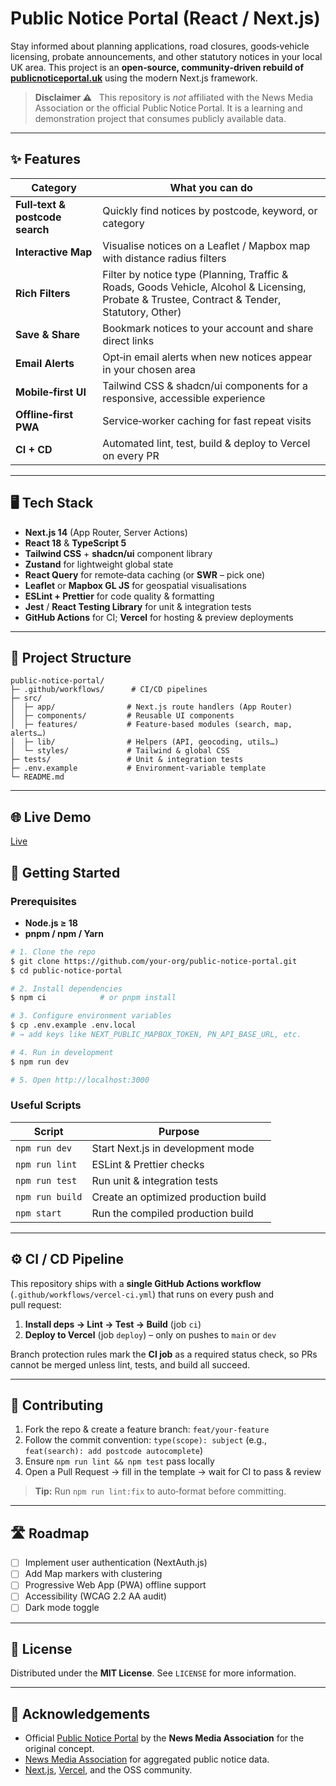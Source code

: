 # Public Notice Portal (React / Next.js)

Stay informed about planning applications, road closures, goods‑vehicle licensing, probate announcements, and other statutory notices in your local UK area. This project is an **open‑source, community‑driven rebuild of [publicnoticeportal.uk](https://publicnoticeportal.uk)** using the modern Next.js framework.

> **Disclaimer ⚠️**   This repository is *not* affiliated with the News Media Association or the official Public Notice Portal. It is a learning and demonstration project that consumes publicly available data.

---

## ✨ Features

| Category                        | What you can do                                                                                                                               |
| ------------------------------- | --------------------------------------------------------------------------------------------------------------------------------------------- |
| **Full‑text & postcode search** | Quickly find notices by postcode, keyword, or category                                                                                        |
| **Interactive Map**             | Visualise notices on a Leaflet / Mapbox map with distance radius filters                                                                      |
| **Rich Filters**                | Filter by notice type (Planning, Traffic & Roads, Goods Vehicle, Alcohol & Licensing, Probate & Trustee, Contract & Tender, Statutory, Other) |
| **Save & Share**                | Bookmark notices to your account and share direct links                                                                                       |
| **Email Alerts**                | Opt‑in email alerts when new notices appear in your chosen area                                                                               |
| **Mobile‑first UI**             | Tailwind CSS & shadcn/ui components for a responsive, accessible experience                                                                   |
| **Offline‑first PWA**           | Service‑worker caching for fast repeat visits                                                                                                 |
| **CI + CD**                     | Automated lint, test, build & deploy to Vercel on every PR                                                                                    |

---

## 🖥️ Tech Stack

* **Next.js 14** (App Router, Server Actions)
* **React 18** & **TypeScript 5**
* **Tailwind CSS** + **shadcn/ui** component library
* **Zustand** for lightweight global state
* **React Query** for remote‑data caching (or **SWR** – pick one)
* **Leaflet** or **Mapbox GL JS** for geospatial visualisations
* **ESLint + Prettier** for code quality & formatting
* **Jest** / **React Testing Library** for unit & integration tests
* **GitHub Actions** for CI; **Vercel** for hosting & preview deployments

---

## 📁 Project Structure

```text
public-notice-portal/
├─ .github/workflows/      # CI/CD pipelines
├─ src/
│  ├─ app/                # Next.js route handlers (App Router)
│  ├─ components/         # Reusable UI components
│  ├─ features/           # Feature‑based modules (search, map, alerts…)
│  ├─ lib/                # Helpers (API, geocoding, utils…)
│  └─ styles/             # Tailwind & global CSS
├─ tests/                 # Unit & integration tests
├─ .env.example           # Environment‑variable template
└─ README.md
```

---
## 🌐 Live Demo

[Live](https://devnest-three.vercel.app/)

## 🚀 Getting Started

### Prerequisites

* **Node.js ≥ 18**
* **pnpm / npm / Yarn**

```bash
# 1. Clone the repo
$ git clone https://github.com/your‑org/public‑notice‑portal.git
$ cd public-notice-portal

# 2. Install dependencies
$ npm ci            # or pnpm install

# 3. Configure environment variables
$ cp .env.example .env.local
# → add keys like NEXT_PUBLIC_MAPBOX_TOKEN, PN_API_BASE_URL, etc.

# 4. Run in development
$ npm run dev

# 5. Open http://localhost:3000
```

### Useful Scripts

| Script          | Purpose                              |
| --------------- | ------------------------------------ |
| `npm run dev`   | Start Next.js in development mode    |
| `npm run lint`  | ESLint & Prettier checks             |
| `npm run test`  | Run unit & integration tests         |
| `npm run build` | Create an optimized production build |
| `npm start`     | Run the compiled production build    |

---

## ⚙️ CI / CD Pipeline

This repository ships with a **single GitHub Actions workflow** (`.github/workflows/vercel-ci.yml`) that runs on every push and pull request:

1. **Install deps → Lint → Test → Build** (job `ci`)
2. **Deploy to Vercel** (job `deploy`) – only on pushes to `main` or `dev`

Branch protection rules mark the **CI job** as a required status check, so PRs cannot be merged unless lint, tests, and build all succeed.

---

## 🤝 Contributing

1. Fork the repo & create a feature branch: `feat/your‑feature`
2. Follow the commit convention: `type(scope): subject` (e.g., `feat(search): add postcode autocomplete`)
3. Ensure `npm run lint && npm test` pass locally
4. Open a Pull Request → fill in the template → wait for CI to pass & review

> **Tip:** Run `npm run lint:fix` to auto‑format before committing.

---

## 🛣️ Roadmap

* [ ] Implement user authentication (NextAuth.js)
* [ ] Add Map markers with clustering
* [ ] Progressive Web App (PWA) offline support
* [ ] Accessibility (WCAG 2.2 AA audit)
* [ ] Dark mode toggle

---

## 📜 License

Distributed under the **MIT License**. See `LICENSE` for more information.

---

## 🙏 Acknowledgements

* Official [Public Notice Portal](https://publicnoticeportal.uk) by the **News Media Association** for the original concept.
* [News Media Association](https://newsmediauk.org) for aggregated public notice data.
* [Next.js](https://nextjs.org), [Vercel](https://vercel.com), and the OSS community.
